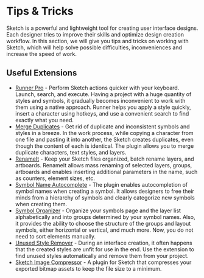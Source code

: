 <a id="storefront-style-guide-tips-and-tricks"></a>

# Tips & Tricks

Sketch is a powerful and lightweight tool for creating user interface designs. Each designer tries to improve their skills and optimize design creation workflow. In this section, we will give you tips and tricks on working with Sketch, which will help solve possible difficulties, inconveniences and increase the speed of work.

## Useful Extensions

* <a href="https://sketchrunner.com/" target="_blank">Runner Pro</a> - Perform Sketch actions quicker with your keyboard. Launch, search, and execute. Having a project with a huge quantity of styles and symbols, it gradually becomes inconvenient to work with them using a native approach. Runner helps you apply a style quickly, insert a character using hotkeys, and use a convenient search to find exactly what you need.
* <a href="http://www.mergeduplicates.com/" target="_blank">Merge Duplicates</a> - Get rid of duplicate and inconsistent symbols and styles in a breeze. In the work process, while copying a character from one file and pasting it into another, the Sketch creates duplicates, even though the content of each is identical. The plugin allows you to merge duplicate characters, text styles, and layers.
* <a href="https://renameit.design/sketch/" target="_blank">RenameIt</a> - Keep your Sketch files organized, batch rename layers, and artboards. RenameIt allows mass renaming of selected layers, groups, artboards and enables inserting additional parameters in the name, such as counters, element sizes, etc.
* <a href="https://github.com/griffin-stewie/SymbolNameAutocomplete" target="_blank">Symbol Name Autocomplete</a> - The plugin enables autocompletion of symbol names when creating a symbol. It allows designers to free their minds from a hierarchy of symbols and clearly categorize new symbols when creating them.
* <a href="https://github.com/sonburn/symbol-organizer" target="_blank">Symbol Organizer</a> - Organize your symbols page and the layer list alphabetically and into groups determined by your symbol names. Also, it provides the ability to choose the structure of the groups and layout symbols, either horizontal or vertical, and much more. Now, you do not need to sort elements manually.
* <a href="https://github.com/sonburn/unused-style-remover" target="_blank">Unused Style Remover</a> - During an interface creation, it often happens that the created styles are unfit for use in the end. Use the extension to find unused styles automatically and remove them from your project.
* <a href="https://github.com/sketch-hq/sketch-image-compressor" target="_blank">Sketch Image Compressor</a> - A plugin for Sketch that compresses your exported bitmap assets to keep the file size to a minimum.

<!-- Frontend -->
